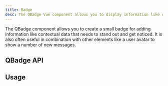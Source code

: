 ```yaml
---
title: Badge
desc: The QBadge Vue component allows you to display information like contextual data that needs to stand out and get noticed.
---
```

The QBadge component allows you to create a small badge for adding information like contextual data that needs to stand out and get noticed. It is also often useful in combination with other elements like a user avatar to show a number of new messages.

## QBadge API
<doc-api file="QBadge" />

## Usage

<doc-example title="Basic" file="QBadge/Basic" />

<doc-example title="Aligned" file="QBadge/Align" />

<doc-example title="Floating" file="QBadge/Floating" />

<doc-example title="Transparent" file="QBadge/Transparent" />

<doc-example title="Outline design" file="QBadge/Outline" />

<doc-example title="Rounded" file="QBadge/Round" />

<doc-example title="Indicators" file="QBadge/Indicators" />
